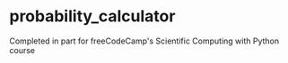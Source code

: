# probability_calculator
Completed in part for freeCodeCamp's Scientific Computing with Python course
